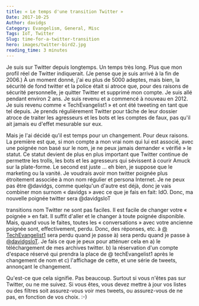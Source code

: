 ```yaml
---
title: « Le temps d'une transition Twitter »
Date: 2017-10-25
Author: davidgs
Category: Evangelism, General, Misc
Tags: IoT, Twitter
Slug: time-for-a-twitter-transition
hero: images/twitter-bird2.jpg
reading_time: 3 minutes
---
```


Je suis sur Twitter depuis longtemps. Un temps très long. Plus que mon profil réel de Twitter indiquerait. (Je pense que je suis arrivé à la fin de 2006.) À un moment donné, j'ai eu plus de 5000 adeptes, mais bien, la sécurité de fond twitter et la police était si atroce que, pour des raisons de sécurité personnelle, je quitter Twitter et supprimé mon compte. Je suis allé pendant environ 2 ans. Je suis revenu et a commencé à nouveau en 2012. Je suis revenu comme « TechEvangelist1 » et ont été tweeting en tant que tel depuis. Je prends régulièrement Twitter pour tâche de leur dossier atroce de traiter les agresseurs et les bots et les comptes de faux, pas qu'il ait jamais eu d'effet mesurable sur eux.

Mais je l'ai décidé qu'il est temps pour un changement. Pour deux raisons. La première est que, si mon compte a mon vrai nom qui lui est associé, avec une poignée non basé sur le nom, je ne peux jamais demander « vérifié » le statut. Ce statut devient de plus en plus important que Twitter continue de permettre les trolls, les bots et les agresseurs qui sévissent à courir Amuck sur la plate-forme. Le second est juste ... eh bien, je suppose que le marketing ou la vanité. Je voudrais avoir mon twitter poignée plus étroitement associée à mon nom régulier et persona Internet. Je ne peux pas être @davidgs, comme quelqu'un d'autre est déjà, donc je vais combiner mon surnom « davidgs » avec ce que je fais en fait: IdO. Donc, ma nouvelle poignée twitter sera @davidgsIoT

transitions nom Twitter ne sont pas faciles. Il est facile de changer votre « poignée » en fait. Il suffit d'aller et le changer à toute poignée disponible. Mais, quand vous le faites, toutes les « conversations » avec votre ancienne poignée sont, effectivement, perdu. Donc, des réponses, etc. à [@ TechEvangelist1](https://twitter.com/TechEvangelist1) sera perdu quand je passe à) sera perdu quand je passe à [@davidgsIoT](https://twitter.com/davidgsIoT). Je fais ce que je peux pour atténuer cela en a) le téléchargement de mes archives twitter. b) la réservation d'un compte d'espace réservé qui prendra la place de @ techEvangelist1 après le changement de nom et c) l'affichage de cette, et une série de tweets, annonçant le changement.

Qu'est-ce que cela signifie. Pas beaucoup. Surtout si vous n'êtes pas sur Twitter, ou ne me suivez. Si vous êtes, vous devez mettre à jour vos listes ou des filtres soit assurez-vous voir mes tweets, ou assurez-vous de ne pas, en fonction de vos choix. :-)
